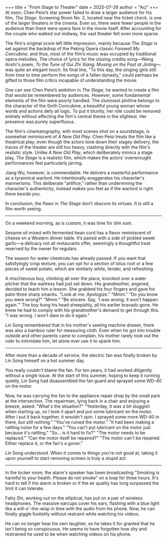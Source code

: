 +++
title = "From Stage to Theater"
date = 2025-07-26
author = "Acj"
+++
At noon, Chen Peisi’s star power failed to draw a larger audience for his film, *The Stage*. Screening Room No. 2, located near the ticket check, is one of the larger theaters in the cinema. Even so, there were fewer people in the audience than there were opera fans in the movie itself. After accounting for the couple who walked out midway, the vast theater felt even more sparse.

The film's original score left little impression, mainly because *The Stage* is set against the backdrop of the Peking Opera classic *Farewell My Concubine*, and thus, most of the film’s music was occupied by traditional opera melodies. The choice of lyrics for the closing credits song—Wang Anshi's poem, *To the Tune of Gui Zhi Xiang: Musing on the Past at Jinling*—was quite an elegant touch. Its final line, "To this day, the singing girls still from time to time perform the songs of a fallen dynasty," could perhaps be gifted to those film critics incapable of understanding the movie.

One can see Chen Peisi’s ambition in *The Stage*; he wanted to create a film that would be remembered by audiences. However, some fundamental elements of the film were poorly handled. The clumsiest plotline belongs to the character of the Sixth Concubine, a beautiful young woman whose words and actions defy all logic. To put it bluntly, her role could be removed entirely without affecting the film's central theme in the slightest. Her presence was purely superfluous.

The film's cinematography, with most scenes shot on a soundstage, is somewhat reminiscent of *A New Old Play*. Chen Peisi treats the film like a theatrical play; even though the actors tone down their stagey delivery, the traces of the theater are still too heavy, clashing directly with the film's realistic style. Unlike *A New Old Play*, which deliberately mimics a stage play, *The Stage* is a realistic film, which makes the actors' overwrought performances feel particularly jarring.

Jiang Wu, however, is commendable. He delivers a masterful performance as a tyrannical warlord. He intentionally exaggerates his character's mannerisms. This deliberate "artifice," rather than undermining the character's authenticity, instead makes you feel as if the warlord is right there beside you.

In conclusion, the flaws in *The Stage* don't obscure its virtues. It is still a film worth seeing.

***

On a weekend morning, as is custom, it was time for dim sum.

Sesame oil mixed with fermented bean curd has a flavor reminiscent of cheese on a Western dinner table. It’s paired with a side of pickled sweet garlic—a delicacy not all restaurants offer, seemingly a thoughtful treat reserved by the owner for regulars.

The season for water chestnuts has already passed. If you want that satisfyingly crisp texture, you can opt for a section of lotus root or a few pieces of sweet potato, which are similarly white, tender, and refreshing.

A mischievous boy, climbing all over the place, knocked over a water pitcher that the waitress had just set down. His grandmother, angered, decided to teach him a lesson. She grabbed his four fingers and gave his palm three sharp smacks.
"Look at me. Apologize."
"Mmm."
"Do you know you were wrong?"
"Mmm."
"Be sincere. Say, 'I was wrong, it won't happen again.'"
The boy hung his head sheepishly, all his earlier bravado gone. He knew he had to comply with his grandmother's demand to get through this.
"I was wrong. I won't dare to do it again."

Lin Song remembered that in his mother's sewing machine drawer, there was also a bamboo ruler for measuring cloth. Even when he got into trouble outside and other parents came to complain, his mother rarely took out the ruler to intimidate him, let alone ever use it to spank him.

***

After more than a decade of service, the electric fan was finally broken by Lin Song himself on a hot summer day.

You really couldn't blame the fan. For ten years, it had worked diligently without a single issue. At the start of this summer, hoping to keep it running quietly, Lin Song had disassembled the fan guard and sprayed some WD-40 on the motor.

Now, he was carrying the fan to the appliance repair shop by the small park at the intersection. The repairman, lying back in a chair and enjoying a breeze, asked:
"What's the situation?"
"Yesterday, it was a bit sluggish when starting up, so I took it apart and put some lubricant on the motor. After I put it back together, it wouldn't spin. I sprayed some more WD-40 in there, but still nothing."
"You've ruined the motor."
"It had been making a rattling noise for a few days."
"You can't put lubricant on the motor just because it's rattling."
"So... is it hard to fix?"
"The motor needs to be replaced."
"Can the motor itself be repaired?"
"The motor can't be repaired. Either replace it, or the fan's a goner."

Lin Song understood. When it comes to things you're not good at, taking it upon yourself to start removing screws is truly a stupid act.

***

In the locker room, the alarm's speaker has been broadcasting "Smoking is harmful to your health. Please do not smoke" on a loop for three hours. It's hard to tell if the alarm is broken or if the air quality has long surpassed the limit it can tolerate.

Fatty Shi, working out on the elliptical, has put on a pair of wireless headphones. The massive earcups cover his ears, flashing with a blue light like a will-o'-the-wisp in time with the audio from his phone. Now, he can finally giggle foolishly without restraint while watching his videos.

He can no longer hear his own laughter, so he takes it for granted that he isn't being so conspicuous. He seems to have forgotten how shy and restrained he used to be when watching videos on his phone.
